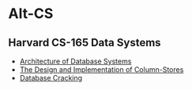 # Alt-CS

## Harvard CS-165 Data Systems

* [Architecture of Database Systems](./5f_harvard_cs_165/arch.md)
* [The Design and Implementation of Column-Stores](./5f_harvard_cs_165/column.md)
* [Database Cracking](./5f_harvard_cs_165/cracking.md)

